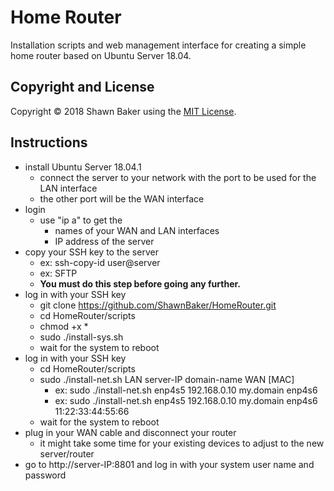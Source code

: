 # Home Router

Installation scripts and web management interface for creating
a simple home router based on Ubuntu Server 18.04.

## Copyright and License

Copyright &copy; 2018 Shawn Baker using the [MIT License](https://opensource.org/licenses/MIT).

## Instructions

* install Ubuntu Server 18.04.1
  * connect the server to your network with the port to be used for the LAN interface
  * the other port will be the WAN interface
* login
  * use "ip a" to get the
    * names of your WAN and LAN interfaces
    * IP address of the server
* copy your SSH key to the server
  * ex: ssh-copy-id user@server
  * ex: SFTP
  * **You must do this step before going any further.**
* log in with your SSH key
  * git clone https://github.com/ShawnBaker/HomeRouter.git
  * cd HomeRouter/scripts
  * chmod +x *
  * sudo ./install-sys.sh
  * wait for the system to reboot
* log in with your SSH key
  * cd HomeRouter/scripts
  * sudo ./install-net.sh LAN server-IP domain-name WAN [MAC]
    * ex: sudo ./install-net.sh enp4s5 192.168.0.10 my.domain enp4s6
    * ex: sudo ./install-net.sh enp4s5 192.168.0.10 my.domain enp4s6 11:22:33:44:55:66
  * wait for the system to reboot
* plug in your WAN cable and disconnect your router
  * it might take some time for your existing devices to adjust to the new server/router
* go to http://server-IP:8801 and log in with your system user name and password
